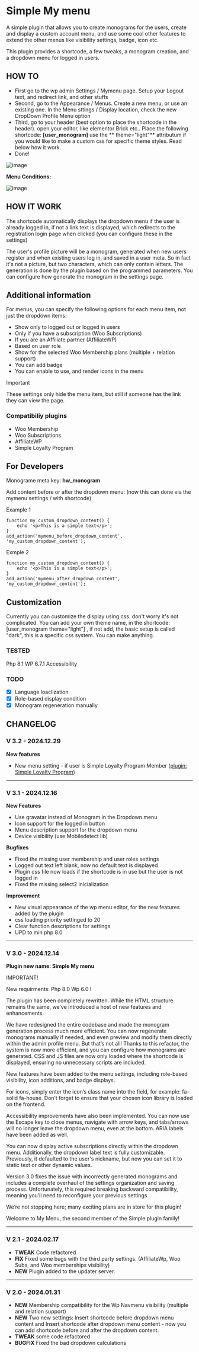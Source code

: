 # Simple My menu

A simple plugin that allows you to create monograms for the users, create and display a custom account menu, and use some cool other features to extend the other menus like visibility settings, badge, icon etc.

This plugin provides a shortcode, a few tweaks, a monogram creation, and a dropdown menu for logged in users.

## HOW TO

* First go to the wp admin Settings / Mymenu page. Setup your Logout text, and redirect link, and other stuffs
* Second, go to the Appearance / Menus. Create a new menu, or use an existing one. In the Menu sttings / Display location, check the new DropDown Profile Menu option
* Third, go to your header (best option to place the shortcode in the header). open your editor, like elementor Brick etc.. Place the following shortcode: **[user_monogram]** use the ** theme="light"** attributum if you would like to make a custom css for specific theme styles. Read below how it work.
* Done!

![image](https://github.com/user-attachments/assets/0a0da846-f688-421f-a538-66992beaec97)

**Menu Conditions:**

![image](https://github.com/user-attachments/assets/92a5fec5-7d7b-436d-a2f7-4b06256f5c48)




## HOW IT WORK

The shortcode automatically displays the dropdown menu if the user is already logged in, if not a link text is displayed, which redirects to the registration login page when clicked (you can configure these in the settings)

The user's profile picture will be a monogram, generated when new users register and when existing users log in, and saved in a user meta. So in fact it's not a picture, but two characters, which can only contain letters. The generation is done by the plugin based on the programmed parameters. You can configure how generate the monogram in the settings page.

## Additional information

For menus, you can specify the following options for each menu item, not just the dropdown items:

* Show only to logged out or logged in users
* Only if you have a subscription (Woo Subscriptions)
* If you are an Affiliate partner (AffiliateWP)
* Based on user role
* Show for the selected Woo Membership plans (multiple + relation support)
* You can add badge
* You can enable to use, and render icons in the menu 

> [!IMPORTANT]
> These settings only hide the menu item, but still if someone has the link they can view the page.

### Compatibiliy plugins

* Woo Membership
* Woo Subscriptions
* AffiliateWP
* Simple Loyalty Program

## For Developers

Monograme meta key: **hw_monogram**

Add content before or after the dropdown menu:
(now this can done via the mymenu settings / with shortcode)

Example 1
```
function my_custom_dropdown_content() {
    echo '<p>This is a simple text</p>';
}
add_action('mymenu_before_dropdown_content', 'my_custom_dropdown_content');
```

Exmple 2

```
function my_custom_dropdown_content() {
    echo '<p>This is a simple text</p>';
}
add_action('mymenu_after_dropdown_content', 'my_custom_dropdown_content');
```

## Customization

Currently you can customize the display using css. don't worry it's not complicated.
You can add your own theme name, in the shortcode: [user_monogram theme="light"] , if not add, the basic setup is called "dark", this is a specific css system. You can make anything.



### TESTED

Php 8.1
WP 6.7.1
Accessibility

### TODO

- [X] Language loaclization
- [X] Role-based display condition
- [X] Monogram regeneration manually

## CHANGELOG

### V 3.2 - 2024.12.29

**New features**

* New menu setting - if user is Simple Loyalty Program Member ([plugin: Simple Loyalty Program](https://github.com/Lonsdale201/Simple-Loyalty-Program))

---

### V 3.1 - 2024.12.16

**New Features**

* Use gravatar instead of Monogram in the Dropdown menu
* Icon support for the logged in button
* Menu description support for the dropdown menu
* Device visibility (use Mobiledetect lib)

**Bugfixes**

* Fixed the missing user membership and user roles settings
* Logged out text left blank, now no default text is displayed
* Plugin css file now loads if the shortcode is in use but the user is not logged in
* Fixed the missing select2 inicialization

 **Improvement**

 * New visual appearance of the wp menu editor, for the new features added by the plugin
 * css loading priority settinged to 20
 * Clear function descriptions for settings
 * UPD to min php 8.0

---

### V 3.0 - 2024.12.14

**Plugin new name: Simple My menu**

IMPORTANT!

New requirments: Php 8.0
Wp 6.0 !

The plugin has been completely rewritten. While the HTML structure remains the same, we’ve introduced a host of new features and enhancements.

We have redesigned the entire codebase and made the monogram generation process much more efficient. You can now regenerate monograms manually if needed, and even preview and modify them directly within the admin profile menu. But that’s not all! Thanks to this refactor, the system is now more efficient, and you can configure how monograms are generated. CSS and JS files are now only loaded where the shortcode is displayed, ensuring no unnecessary scripts are included.

New features have been added to the menu settings, including role-based visibility, icon additions, and badge displays.

For icons, simply enter the icon’s class name into the field, for example: fa-solid fa-house. Don’t forget to ensure that your chosen icon library is loaded on the frontend.

Accessibility improvements have also been implemented. You can now use the Escape key to close menus, navigate with arrow keys, and tabs/arrows will no longer leave the dropdown menu, even at the bottom. ARIA labels have been added as well.

You can now display active subscriptions directly within the dropdown menu. Additionally, the dropdown label text is fully customizable. Previously, it defaulted to the user's nickname, but now you can set it to static text or other dynamic values.

Version 3.0 fixes the issue with incorrectly generated monograms and includes a complete overhaul of the settings organization and saving process. Unfortunately, this required breaking backward compatibility, meaning you’ll need to reconfigure your previous settings.

We’re not stopping here; many exciting plans are in store for this plugin!

Welcome to My Menu, the second member of the Simple plugin family!

---

### V 2.1 - 2024.02.17

* **TWEAK** Code refactored
* **FIX** Fixed some bugs with the third party settings. (AffiliateWp, Woo Subs, and Woo memberships visibility)
* **NEW** Plugin added to the updater server.

---

### V 2.0 - 2024.01.31

* **NEW** Membership compatibility for the Wp Navmenu visibility (multiple and relation support)
* **NEW** Two new settings: Insert shortcode before dropdown menu content and Insert shortcode after dropdown menu content - now you can add shortcode before and after the dropdown content. 
* **TWEAK** some code refactored
* **BUGFIX** Fixed the bad dropdown calculations



